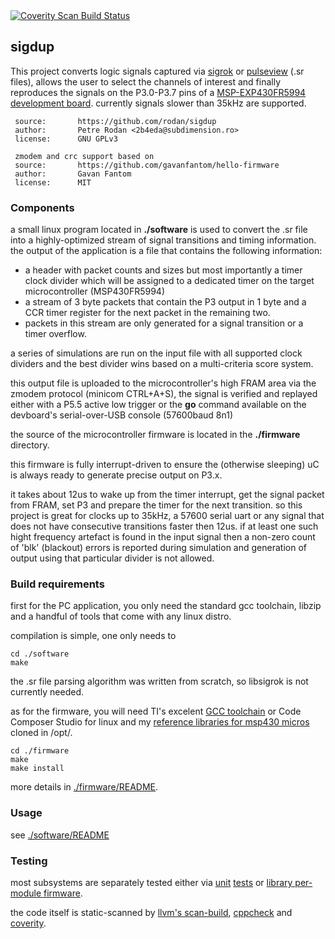 

<a href="https://scan.coverity.com/projects/rodan-sigdup">
  <img alt="Coverity Scan Build Status"
       src="https://scan.coverity.com/projects/23935/badge.svg"/>
</a>

## sigdup

This project converts logic signals captured via [sigrok](https://www.sigrok.org/) or [pulseview](https://www.sigrok.org/wiki/PulseView) (.sr files), allows the user to select the channels of interest and finally reproduces the signals on the P3.0-P3.7 pins of a [MSP-EXP430FR5994 development board](https://www.ti.com/tool/MSP-EXP430FR5994). currently signals slower than 35kHz are supported.

```
 source:       https://github.com/rodan/sigdup
 author:       Petre Rodan <2b4eda@subdimension.ro>
 license:      GNU GPLv3

 zmodem and crc support based on
 source:       https://github.com/gavanfantom/hello-firmware
 author:       Gavan Fantom
 license:      MIT
```

### Components

a small linux program located in **./software** is used to convert the .sr file into a highly-optimized stream of signal transitions and timing information. the output of the application is a file that contains the following information:

 * a header with packet counts and sizes but most importantly a timer clock divider which will be assigned to a dedicated timer on the target microcontroller (MSP430FR5994)
 * a stream of 3 byte packets that contain the P3 output in 1 byte and a CCR timer register for the next packet in the remaining two.
 * packets in this stream are only generated for a signal transition or a timer overflow.

a series of simulations are run on the input file with all supported clock dividers and the best divider wins based on a multi-criteria score system.

this output file is uploaded to the microcontroller's high FRAM area via the zmodem protocol (minicom CTRL+A+S), the signal is verified and replayed either with a P5.5 active low trigger or the **go** command available on the devboard's serial-over-USB console (57600baud 8n1)

the source of the microcontroller firmware is located in the **./firmware** directory.

this firmware is fully interrupt-driven to ensure the (otherwise sleeping) uC is always ready to generate precise output on P3.x.

it takes about 12us to wake up from the timer interrupt, get the signal packet from FRAM, set P3 and prepare the timer for the next transition. so this project is great for clocks up to 35kHz, a 57600 serial uart or any signal that does not have consecutive transitions faster then 12us. if at least one such hight frequency artefact is found in the input signal then a non-zero count of 'blk' (blackout) errors is reported during simulation and generation of output using that particular divider is not allowed.

### Build requirements

first for the PC application, you only need the standard gcc toolchain, libzip and a handful of tools that come with any linux distro. 

compilation is simple, one only needs to
```
cd ./software
make
```

the .sr file parsing algorithm was written from scratch, so libsigrok is not currently needed.


as for the firmware, you will need TI's excelent [GCC toolchain](https://www.ti.com/tool/MSP430-GCC-OPENSOURCE) or Code Composer Studio for linux and my [reference libraries for msp430 micros](https://github.com/rodan/reference_libs_msp430) cloned in /opt/.

```
cd ./firmware
make
make install
```

more details in [./firmware/README](./firmware/README).

### Usage

see [./software/README](./software/README)

### Testing

most subsystems are separately tested either via [unit](.testsuite/zmodem/zmodem_unit_test.sh) [tests](/testsuite/crc) or [library per-module firmware](https://github.com/rodan/reference_libs_msp430/tree/master/tests).

the code itself is static-scanned by [llvm's scan-build](https://clang-analyzer.llvm.org/), [cppcheck](http://cppcheck.net/) and [coverity](https://scan.coverity.com/).



